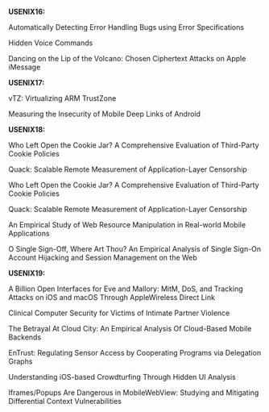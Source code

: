**USENIX16:**

Automatically Detecting Error Handling Bugs using Error Specifications

Hidden Voice Commands

Dancing on the Lip of the Volcano:
Chosen Ciphertext Attacks on Apple iMessage
	

**USENIX17:**

vTZ: Virtualizing ARM TrustZone

Measuring the Insecurity of Mobile Deep Links of Android

**USENIX18:**

Who Left Open the Cookie Jar?
A Comprehensive Evaluation of Third-Party Cookie Policies

Quack: Scalable Remote Measurement of Application-Layer Censorship

Who Left Open the Cookie Jar?
A Comprehensive Evaluation of Third-Party Cookie Policies

Quack: Scalable Remote Measurement of Application-Layer Censorship

An Empirical Study of Web Resource Manipulation in Real-world Mobile
Applications

O Single Sign-Off, Where Art Thou? An Empirical Analysis of Single
Sign-On Account Hijacking and Session Management on the Web

**USENIX19:**

A Billion Open Interfaces for Eve and Mallory:
MitM, DoS, and Tracking Attacks on
iOS and macOS Through AppleWireless Direct Link

Clinical Computer Security for Victims of Intimate Partner Violence

The Betrayal At Cloud City:
An Empirical Analysis Of Cloud-Based Mobile Backends

EnTrust: Regulating Sensor Access by Cooperating Programs
via Delegation Graphs

Understanding iOS-based Crowdturfing Through Hidden UI Analysis

Iframes/Popups Are Dangerous in MobileWebView:
Studying and Mitigating Differential Context Vulnerabilities

